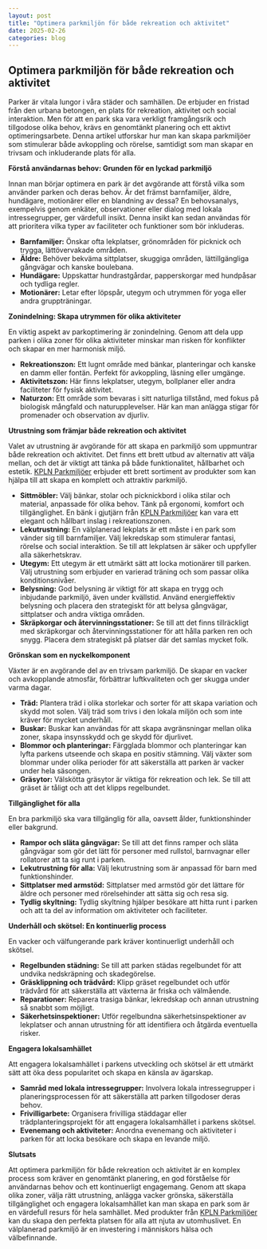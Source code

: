 ```yaml
---
layout: post
title: "Optimera parkmiljön för både rekreation och aktivitet"
date: 2025-02-26
categories: blog
---
```


## Optimera parkmiljön för både rekreation och aktivitet

Parker är vitala lungor i våra städer och samhällen. De erbjuder en fristad från den urbana betongen, en plats för rekreation, aktivitet och social interaktion. Men för att en park ska vara verkligt framgångsrik och tillgodose olika behov, krävs en genomtänkt planering och ett aktivt optimeringsarbete. Denna artikel utforskar hur man kan skapa parkmiljöer som stimulerar både avkoppling och rörelse, samtidigt som man skapar en trivsam och inkluderande plats för alla.

**Förstå användarnas behov: Grunden för en lyckad parkmiljö**

Innan man börjar optimera en park är det avgörande att förstå vilka som använder parken och deras behov. Är det främst barnfamiljer, äldre, hundägare, motionärer eller en blandning av dessa? En behovsanalys, exempelvis genom enkäter, observationer eller dialog med lokala intressegrupper, ger värdefull insikt. Denna insikt kan sedan användas för att prioritera vilka typer av faciliteter och funktioner som bör inkluderas.

*   **Barnfamiljer:** Önskar ofta lekplatser, grönområden för picknick och trygga, lättövervakade områden.
*   **Äldre:** Behöver bekväma sittplatser, skuggiga områden, lättillgängliga gångvägar och kanske boulebana.
*   **Hundägare:** Uppskattar hundrastgårdar, papperskorgar med hundpåsar och tydliga regler.
*   **Motionärer:** Letar efter löpspår, utegym och utrymmen för yoga eller andra gruppträningar.

**Zonindelning: Skapa utrymmen för olika aktiviteter**

En viktig aspekt av parkoptimering är zonindelning. Genom att dela upp parken i olika zoner för olika aktiviteter minskar man risken för konflikter och skapar en mer harmonisk miljö.

*   **Rekreationszon:** Ett lugnt område med bänkar, planteringar och kanske en damm eller fontän. Perfekt för avkoppling, läsning eller umgänge.
*   **Aktivitetszon:** Här finns lekplatser, utegym, bollplaner eller andra faciliteter för fysisk aktivitet.
*   **Naturzon:** Ett område som bevaras i sitt naturliga tillstånd, med fokus på biologisk mångfald och naturupplevelser. Här kan man anlägga stigar för promenader och observation av djurliv.

**Utrustning som främjar både rekreation och aktivitet**

Valet av utrustning är avgörande för att skapa en parkmiljö som uppmuntrar både rekreation och aktivitet. Det finns ett brett utbud av alternativ att välja mellan, och det är viktigt att tänka på både funktionalitet, hållbarhet och estetik. [KPLN Parkmiljöer](https://www.kpln.se/category/parkmiljoter) erbjuder ett brett sortiment av produkter som kan hjälpa till att skapa en komplett och attraktiv parkmiljö.

*   **Sittmöbler:** Välj bänkar, stolar och picknickbord i olika stilar och material, anpassade för olika behov. Tänk på ergonomi, komfort och tillgänglighet. En bänk i gjutjärn från [KPLN Parkmiljöer](https://www.kpln.se/category/parkmiljoter) kan vara ett elegant och hållbart inslag i rekreationszonen.
*   **Lekutrustning:** En välplanerad lekplats är ett måste i en park som vänder sig till barnfamiljer. Välj lekredskap som stimulerar fantasi, rörelse och social interaktion. Se till att lekplatsen är säker och uppfyller alla säkerhetskrav.
*   **Utegym:** Ett utegym är ett utmärkt sätt att locka motionärer till parken. Välj utrustning som erbjuder en varierad träning och som passar olika konditionsnivåer.
*   **Belysning:** God belysning är viktigt för att skapa en trygg och inbjudande parkmiljö, även under kvällstid. Använd energieffektiv belysning och placera den strategiskt för att belysa gångvägar, sittplatser och andra viktiga områden.
*   **Skräpkorgar och återvinningsstationer:** Se till att det finns tillräckligt med skräpkorgar och återvinningsstationer för att hålla parken ren och snygg. Placera dem strategiskt på platser där det samlas mycket folk.

**Grönskan som en nyckelkomponent**

Växter är en avgörande del av en trivsam parkmiljö. De skapar en vacker och avkopplande atmosfär, förbättrar luftkvaliteten och ger skugga under varma dagar.

*   **Träd:** Plantera träd i olika storlekar och sorter för att skapa variation och skydd mot solen. Välj träd som trivs i den lokala miljön och som inte kräver för mycket underhåll.
*   **Buskar:** Buskar kan användas för att skapa avgränsningar mellan olika zoner, skapa insynsskydd och ge skydd för djurlivet.
*   **Blommor och planteringar:** Färgglada blommor och planteringar kan lyfta parkens utseende och skapa en positiv stämning. Välj växter som blommar under olika perioder för att säkerställa att parken är vacker under hela säsongen.
*   **Gräsytor:** Välskötta gräsytor är viktiga för rekreation och lek. Se till att gräset är tåligt och att det klipps regelbundet.

**Tillgänglighet för alla**

En bra parkmiljö ska vara tillgänglig för alla, oavsett ålder, funktionshinder eller bakgrund.

*   **Rampor och släta gångvägar:** Se till att det finns ramper och släta gångvägar som gör det lätt för personer med rullstol, barnvagnar eller rollatorer att ta sig runt i parken.
*   **Lekutrustning för alla:** Välj lekutrustning som är anpassad för barn med funktionshinder.
*   **Sittplatser med armstöd:** Sittplatser med armstöd gör det lättare för äldre och personer med rörelsehinder att sätta sig och resa sig.
*   **Tydlig skyltning:** Tydlig skyltning hjälper besökare att hitta runt i parken och att ta del av information om aktiviteter och faciliteter.

**Underhåll och skötsel: En kontinuerlig process**

En vacker och välfungerande park kräver kontinuerligt underhåll och skötsel.

*   **Regelbunden städning:** Se till att parken städas regelbundet för att undvika nedskräpning och skadegörelse.
*   **Gräsklippning och trädvård:** Klipp gräset regelbundet och utför trädvård för att säkerställa att växterna är friska och välmående.
*   **Reparationer:** Reparera trasiga bänkar, lekredskap och annan utrustning så snabbt som möjligt.
*   **Säkerhetsinspektioner:** Utför regelbundna säkerhetsinspektioner av lekplatser och annan utrustning för att identifiera och åtgärda eventuella risker.

**Engagera lokalsamhället**

Att engagera lokalsamhället i parkens utveckling och skötsel är ett utmärkt sätt att öka dess popularitet och skapa en känsla av ägarskap.

*   **Samråd med lokala intressegrupper:** Involvera lokala intressegrupper i planeringsprocessen för att säkerställa att parken tillgodoser deras behov.
*   **Frivilligarbete:** Organisera frivilliga städdagar eller trädplanteringsprojekt för att engagera lokalsamhället i parkens skötsel.
*   **Evenemang och aktiviteter:** Anordna evenemang och aktiviteter i parken för att locka besökare och skapa en levande miljö.

**Slutsats**

Att optimera parkmiljön för både rekreation och aktivitet är en komplex process som kräver en genomtänkt planering, en god förståelse för användarnas behov och ett kontinuerligt engagemang. Genom att skapa olika zoner, välja rätt utrustning, anlägga vacker grönska, säkerställa tillgänglighet och engagera lokalsamhället kan man skapa en park som är en värdefull resurs för hela samhället. Med produkter från [KPLN Parkmiljöer](https://www.kpln.se/category/parkmiljoter) kan du skapa den perfekta platsen för alla att njuta av utomhuslivet. En välplanerad parkmiljö är en investering i människors hälsa och välbefinnande.
